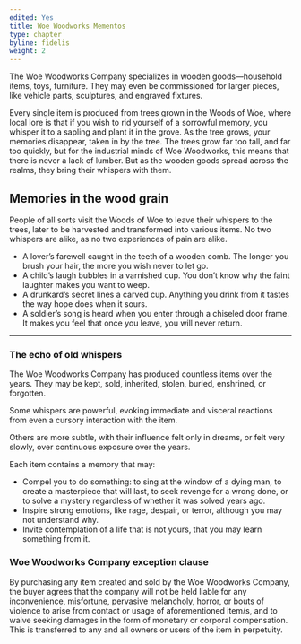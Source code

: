```yaml
---
edited: Yes
title: Woe Woodworks Mementos
type: chapter
byline: fidelis
weight: 2
---
```


The Woe Woodworks Company specializes in wooden goods—household items, toys, furniture. They may even be commissioned for larger pieces, like vehicle parts, sculptures, and engraved fixtures.

Every single item is produced from trees grown in the Woods of Woe, where local lore is that if you wish to rid yourself of a sorrowful memory, you whisper it to a sapling and plant it in the grove. As the tree grows, your memories disappear, taken in by the tree. The trees grow far too tall, and far too quickly, but for the industrial minds of Woe Woodworks, this means that there is never a lack of lumber. But as the wooden goods spread across the realms, they bring their whispers with them.

## Memories in the wood grain

People of all sorts visit the Woods of Woe to leave their whispers to the trees, later to be harvested and transformed into various items. No two whispers are alike, as no two experiences of pain are alike.

*   A lover’s farewell caught in the teeth of a wooden comb. The longer you brush your hair, the more you wish never to let go.
*   A child’s laugh bubbles in a varnished cup. You don’t know why the faint laughter makes you want to weep.
*   A drunkard’s secret lines a carved cup. Anything you drink from it tastes the way hope does when it sours.
*   A soldier’s song is heard when you enter through a chiseled door frame. It makes you feel that once you leave, you will never return.

***
### The echo of old whispers

The Woe Woodworks Company has produced countless items over the years. They may be kept, sold, inherited, stolen, buried, enshrined, or forgotten. 

Some whispers are powerful, evoking immediate and visceral reactions from even a cursory interaction with the item.

Others are more subtle, with their influence felt only in dreams, or felt very slowly, over continuous exposure over the years.

Each item contains a memory that may:

*   Compel you to do something: to sing at the window of a dying man, to create a masterpiece that will last, to seek revenge for a wrong done, or to solve a mystery regardless of whether it was solved years ago.
*   Inspire strong emotions, like rage, despair, or terror, although you may not understand why.
*   Invite contemplation of a life that is not yours, that you may learn something from it.

### Woe Woodworks Company exception clause

By purchasing any item created and sold by the Woe Woodworks Company, the buyer agrees that the company will not be held liable for any inconvenience, misfortune, pervasive melancholy, horror, or bouts of violence to arise from contact or usage of aforementioned item/s, and to waive seeking damages in the form of monetary or corporal compensation. This is transferred to any and all owners or users of the item in perpetuity.  

